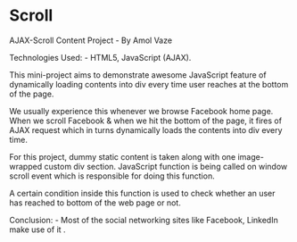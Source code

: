 # Scroll

AJAX-Scroll Content Project - By Amol Vaze

Technologies Used: - HTML5, JavaScript (AJAX).

This mini-project aims to demonstrate awesome JavaScript feature of dynamically loading contents into div every time user reaches at the bottom of the page.

We usually experience this whenever we browse Facebook home page. When we scroll Facebook & when we hit the bottom of the page, it fires of AJAX request which in turns dynamically loads the contents into div every time.

For this project, dummy static content is taken along with one image-wrapped custom div section. JavaScript function is being called on window scroll event which is responsible for doing this function.

A certain condition inside this function is used to check whether an user has reached to bottom of the web page or not. 

Conclusion: - Most of the social networking sites like Facebook, LinkedIn make use of it .
